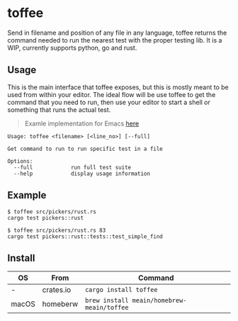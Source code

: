# toffee

Send in filename and position of any file in any language, toffee
returns the command needed to run the nearest test with the proper
testing lib. It is a WIP, currently supports python, go and rust.

## Usage

This is the main interface that toffee exposes, but this is mostly
meant to be used from within your editor. The ideal flow will be use
toffee to get the command that you need to run, then use your editor
to start a shell or something that runs the actual test.

> Examle implementation for Emacs [here](https://github.com/meain/dotfiles/blob/e99f99469f92be5bb33b9cee342ca627a914b99d/emacs/.config/emacs/init.el#L941-#L964)

```
Usage: toffee <filename> [<line_no>] [--full]

Get command to run to run specific test in a file

Options:
  --full            run full test suite
  --help            display usage information
```

## Example

```shell
$ toffee src/pickers/rust.rs
cargo test pickers::rust

$ toffee src/pickers/rust.rs 83
cargo test pickers::rust::tests::test_simple_find
```

## Install

| OS    | From      | Command                                    |
| ----- | --------- | ------------------------------------------ |
| -     | crates.io | `cargo install toffee`                     |
| macOS | homeberw  | `brew install meain/homebrew-meain/toffee` |
